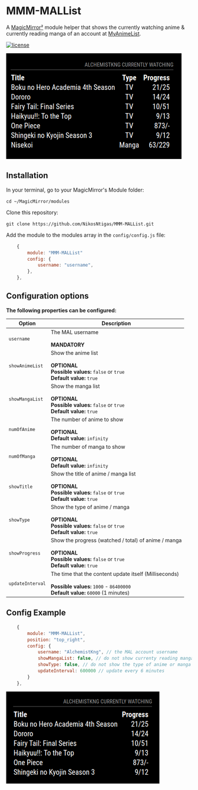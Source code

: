 # MMM-MALList
A [MagicMirror²](https://magicmirror.builders/) module helper that shows the currently watching anime & currently reading manga of an account at [MyAnimeList](https://myanimelist.net/).

[![license](https://img.shields.io/github/license/mashape/apistatus.svg)](https://raw.githubusercontent.com/NikosNtigas/MMM-MALList/master/LICENSE)

![Example](.github/AnimeMangaList.png)

## Installation
In your terminal, go to your MagicMirror's Module folder:
````
cd ~/MagicMirror/modules
````

Clone this repository:
````
git clone https://github.com/NikosNtigas/MMM-MALList.git
````

Add the module to the modules array in the `config/config.js` file:
````javascript
    {
        module: "MMM-MALList"
        config: {
            username: "username",
        },
    },
````

## Configuration options
**The following properties can be configured:**

| Option                        | Description
| ----------------------------  | -----------
| `username`                    | The MAL username <br><br> **MANDATORY** <br>
| `showAnimeList`               | Show the anime list <br><br> **OPTIONAL** <br> **Possible values:** `false` or `true` <br> **Default value:** `true`
| `showMangaList`               | Show the manga list <br><br> **OPTIONAL** <br> **Possible values:** `false` or `true` <br> **Default value:** `true`
| `numOfAnime`                  | The number of anime to show <br><br> **OPTIONAL** <br> **Default value:** `infinity`
| `numOfManga`                  | The number of manga to show <br><br> **OPTIONAL** <br> **Default value:** `infinity`
| `showTitle`                   | Show the title of anime / manga list <br><br> **OPTIONAL** <br> **Possible values:** `false` or `true` <br> **Default value:** `true`
| `showType`                    | Show the type of anime / manga <br><br> **OPTIONAL** <br> **Possible values:** `false` or `true` <br> **Default value:** `true`
| `showProgress`                | Show the progress (watched / total) of anime / manga <br><br> **OPTIONAL** <br> **Possible values:** `false` or `true` <br> **Default value:** `true`
| `updateInterval`              | The time that the content update itself (Milliseconds) <br><br> **Possible values:** `1000` - `86400000` <br> **Default value:** `60000` (1 minutes)

## Config Example
````javascript
    {
        module: "MMM-MALList",
        position: "top_right",
        config: {
            username: "AlchemistKng", // the MAL account username
            showMangaList: false, // do not show currenty reading manga list
            showType: false, // do not show the type of anime or manga
            updateInterval: 600000 // update every 6 minutes
        }
    },
````

![Example](.github/NewConfigAnimeList.png)
